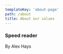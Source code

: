```yaml
---
templateKey: 'about-page'
path: /about
title: About our values
---
```

### Speed reader
By Alex Hays
